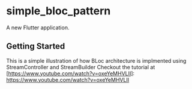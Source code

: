 # simple_bloc_pattern

A new Flutter application.

## Getting Started

This is a simple illustration of how BLoc architecture is implmented using StreamController and StreamBuilder
Checkout the tutorial at [https://www.youtube.com/watch?v=oxeYeMHVLII]: https://www.youtube.com/watch?v=oxeYeMHVLII